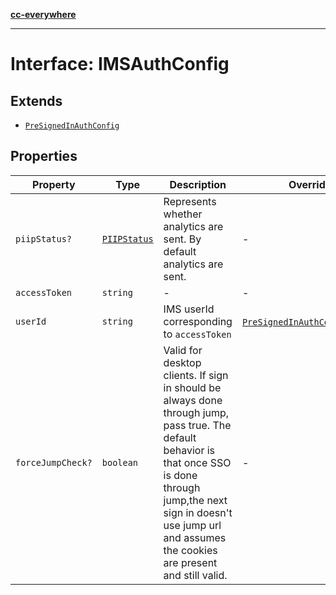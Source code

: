 [**cc-everywhere**](../../../../../index.md)

***

# Interface: IMSAuthConfig

## Extends

- [`PreSignedInAuthConfig`](../../authentication-types/interfaces/pre-signed-in-auth-config.md)

## Properties

| Property | Type | Description | Overrides | Inherited from |
| ------ | ------ | ------ | ------ | ------ |
| <a id="piipstatus"></a> `piipStatus?` | [`PIIPStatus`](../../host-info-types/enumerations/piip-status.md) | Represents whether analytics are sent. By default analytics are sent. | - | [`PreSignedInAuthConfig`](../../authentication-types/interfaces/pre-signed-in-auth-config.md).[`piipStatus`](../../authentication-types/interfaces/pre-signed-in-auth-config.md#piipstatus) |
| <a id="accesstoken"></a> `accessToken` | `string` | - | - | - |
| <a id="userid"></a> `userId` | `string` | IMS userId corresponding to `accessToken` | [`PreSignedInAuthConfig`](../../authentication-types/interfaces/pre-signed-in-auth-config.md).[`userId`](../../authentication-types/interfaces/pre-signed-in-auth-config.md#userid) | - |
| <a id="forcejumpcheck"></a> `forceJumpCheck?` | `boolean` | Valid for desktop clients. If sign in should be always done through jump, pass true. The default behavior is that once SSO is done through jump,the next sign in doesn't use jump url and assumes the cookies are present and still valid. | - | - |
